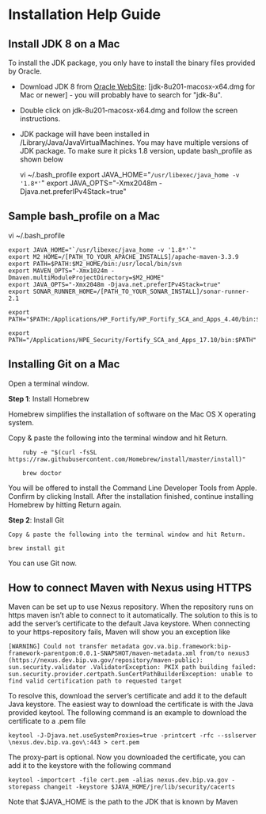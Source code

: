 # Installation Help Guide

## Install JDK 8 on a Mac

To install the JDK package, you only have to install the binary files provided by Oracle.

* Download JDK 8 from [Oracle WebSite](https://www.oracle.com/technetwork/java/javase/downloads/index.html): [jdk-8u201-macosx-x64.dmg for Mac or newer] - you will probably have to search for "jdk-8u".
* Double click on jdk-8u201-macosx-x64.dmg and follow the screen instructions.
* JDK package will have been installed in /Library/Java/JavaVirtualMachines. You may have multiple versions of JDK package. To make sure it picks 1.8 version, update bash_profile as shown below

	vi ~/.bash_profile 
	export JAVA_HOME="`/usr/libexec/java_home -v '1.8*'`"
	export JAVA_OPTS="-Xmx2048m -Djava.net.preferIPv4Stack=true"

## Sample bash_profile on a Mac
   vi ~/.bash_profile
   
	export JAVA_HOME="`/usr/libexec/java_home -v '1.8*'`"
	export M2_HOME=/[PATH_TO_YOUR_APACHE_INSTALLS]/apache-maven-3.3.9
	export PATH=$PATH:$M2_HOME/bin:/usr/local/bin/svn
	export MAVEN_OPTS="-Xmx1024m -Dmaven.multiModuleProjectDirectory=$M2_HOME"
	export JAVA_OPTS="-Xmx2048m -Djava.net.preferIPv4Stack=true"
	export SONAR_RUNNER_HOME=/[PATH_TO_YOUR_SONAR_INSTALL]/sonar-runner-2.1
	
	export PATH="$PATH:/Applications/HP_Fortify/HP_Fortify_SCA_and_Apps_4.40/bin:$SONAR_RUNNER_HOME/bin"
	
	export PATH="/Applications/HPE_Security/Fortify_SCA_and_Apps_17.10/bin:$PATH"

## Installing Git on a Mac

Open a terminal window.

**Step 1**: Install Homebrew

Homebrew simplifies the installation of software on the Mac OS X operating system.

Copy & paste the following into the terminal window and hit Return.
		
		ruby -e "$(curl -fsSL https://raw.githubusercontent.com/Homebrew/install/master/install)"
		
		brew doctor

You will be offered to install the Command Line Developer Tools from Apple. Confirm by clicking Install. After the installation finished, continue installing Homebrew by hitting Return again.

**Step 2**:  Install Git

	Copy & paste the following into the terminal window and hit Return.
	
	brew install git
	
You can use Git now.

## How to connect Maven with Nexus using HTTPS

Maven can be set up to use Nexus repository. When the repository runs on https maven isn’t able to connect to it automatically. The solution to this is to add the server’s certificate to the default Java keystore. When connecting to your https-repository fails, Maven will show you an exception like

`[WARNING] Could not transfer metadata gov.va.bip.framework:bip-framework-parentpom:0.0.1-SNAPSHOT/maven-metadata.xml from/to nexus3 (https://nexus.dev.bip.va.gov/repository/maven-public): sun.security.validator
.ValidatorException: PKIX path building failed: sun.security.provider.certpath.SunCertPathBuilderException: unable to find valid certification path to requested target`

To resolve this, download the server’s certificate and add it to the default Java keystore. The easiest way to download the certificate is with the Java provided keytool. The following command is an example to download the certificate to a .pem file

`keytool -J-Djava.net.useSystemProxies=true -printcert -rfc --sslserver \nexus.dev.bip.va.gov\:443 > cert.pem`

The proxy-part is optional. Now you downloaded the certificate, you can add it to the keystore with the following command

`keytool -importcert -file cert.pem -alias nexus.dev.bip.va.gov -storepass changeit -keystore $JAVA_HOME/jre/lib/security/cacerts`

Note that $JAVA_HOME is the path to the JDK that is known by Maven
